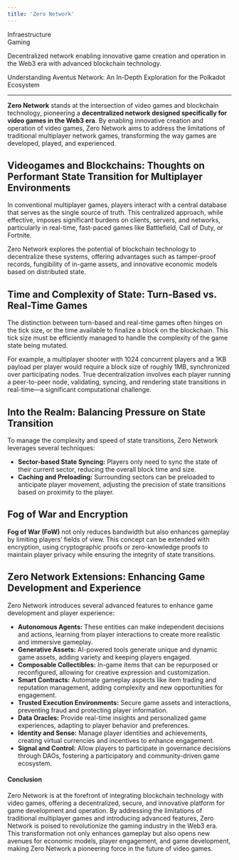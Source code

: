 ```yaml
---
title: 'Zero Network'
---
```

Infraestructure  
 Gaming  
 
Decentralized network enabling innovative game creation and operation in the Web3 era with advanced blockchain technology.

Understanding Aventus Network: An In-Depth Exploration for the Polkadot Ecosystem  

------------------------------------------------------------------------------------

**Zero Network** stands at the intersection of video games and blockchain technology, pioneering a **decentralized network designed specifically for video games in the Web3 era**. By enabling innovative creation and operation of video games, Zero Network aims to address the limitations of traditional multiplayer network games, transforming the way games are developed, played, and experienced.

Videogames and Blockchains: Thoughts on Performant State Transition for Multiplayer Environments
------------------------------------------------------------------------------------------------

In conventional multiplayer games, players interact with a central database that serves as the single source of truth. This centralized approach, while effective, imposes significant burdens on clients, servers, and networks, particularly in real-time, fast-paced games like Battlefield, Call of Duty, or Fortnite.

Zero Network explores the potential of blockchain technology to decentralize these systems, offering advantages such as tamper-proof records, fungibility of in-game assets, and innovative economic models based on distributed state.

Time and Complexity of State: Turn-Based vs. Real-Time Games
------------------------------------------------------------

The distinction between turn-based and real-time games often hinges on the tick size, or the time available to finalize a block on the blockchain. This tick size must be efficiently managed to handle the complexity of the game state being mutated.

For example, a multiplayer shooter with 1024 concurrent players and a 1KB payload per player would require a block size of roughly 1MB, synchronized over participating nodes. True decentralization involves each player running a peer-to-peer node, validating, syncing, and rendering state transitions in real-time—a significant computational challenge.

Into the Realm: Balancing Pressure on State Transition
------------------------------------------------------

To manage the complexity and speed of state transitions, Zero Network leverages several techniques:

- **Sector-based State Syncing:** Players only need to sync the state of their current sector, reducing the overall block time and size.
- **Caching and Preloading:** Surrounding sectors can be preloaded to anticipate player movement, adjusting the precision of state transitions based on proximity to the player.

Fog of War and Encryption
-------------------------

**Fog of War (FoW)** not only reduces bandwidth but also enhances gameplay by limiting players’ fields of view. This concept can be extended with encryption, using cryptographic proofs or zero-knowledge proofs to maintain player privacy while ensuring the integrity of state transitions.

Zero Network Extensions: Enhancing Game Development and Experience
------------------------------------------------------------------

Zero Network introduces several advanced features to enhance game development and player experience:

- **Autonomous Agents:** These entities can make independent decisions and actions, learning from player interactions to create more realistic and immersive gameplay.
- **Generative Assets:** AI-powered tools generate unique and dynamic game assets, adding variety and keeping players engaged.
- **Composable Collectibles:** In-game items that can be repurposed or reconfigured, allowing for creative expression and customization.
- **Smart Contracts:** Automate gameplay aspects like item trading and reputation management, adding complexity and new opportunities for engagement.
- **Trusted Execution Environments:** Secure game assets and interactions, preventing fraud and protecting player information.
- **Data Oracles:** Provide real-time insights and personalized game experiences, adapting to player behavior and preferences.
- **Identity and Sense:** Manage player identities and achievements, creating virtual currencies and incentives to enhance engagement.
- **Signal and Control:** Allow players to participate in governance decisions through DAOs, fostering a participatory and community-driven game ecosystem.

#### Conclusion

Zero Network is at the forefront of integrating blockchain technology with video games, offering a decentralized, secure, and innovative platform for game development and operation. By addressing the limitations of traditional multiplayer games and introducing advanced features, Zero Network is poised to revolutionize the gaming industry in the Web3 era. This transformation not only enhances gameplay but also opens new avenues for economic models, player engagement, and game development, making Zero Network a pioneering force in the future of video games.
